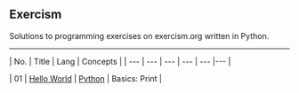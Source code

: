 <h2>Exercism</h2>
Solutions to programming exercises on exercism.org written in Python. 

---

| No. | Title | Lang | Concepts |
| --- | --- | --- | --- | --- |--- |

| 01 | [Hello World](https://exercism.org/tracks/python/exercises/hello-world/) | [Python](https://github.com/ARS-Technica/Exercism-Python-Solutions/tree/main/Hello%20World) | Basics: Print | 
